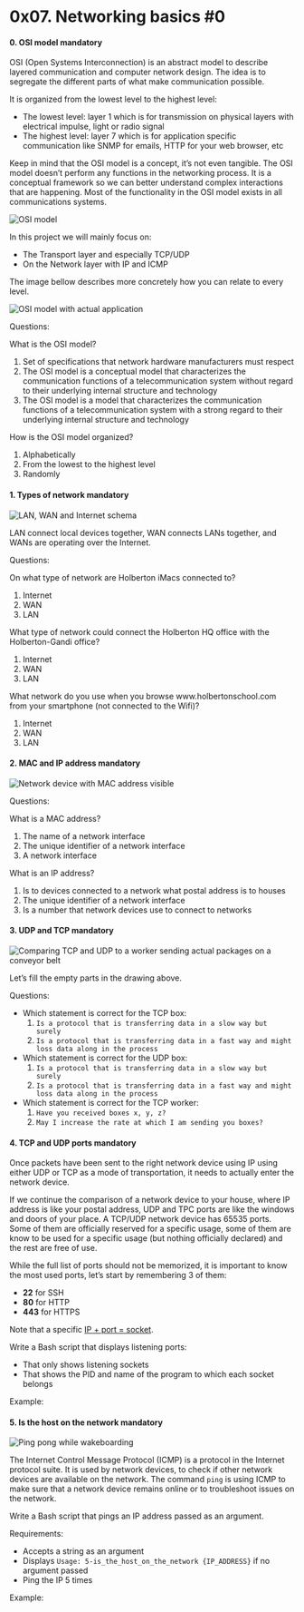 <h1 class="gap">0x07. Networking basics #0</h1>


<h4 class="task">
    0. OSI model
      <span class="alert alert-warning mandatory-optional">
        mandatory
      </span>
</h4><p>OSI (Open Systems Interconnection) is an abstract model to describe layered communication and computer network design. The idea is to segregate the different parts of what make communication possible.</p><p>It is organized from the lowest level to the highest level:</p><ul>
<li>The lowest level: layer 1 which is for transmission on physical layers with electrical impulse, light or radio signal</li>
<li>The highest level: layer 7 which is for application specific communication like SNMP for emails, HTTP for your web browser, etc</li>
</ul><p>Keep in mind that the OSI model is a concept, it’s not even tangible. The OSI model doesn’t perform any functions in the networking process.
It is a conceptual framework so we can better understand complex interactions that are happening.
Most of the functionality in the OSI model exists in all communications systems.</p><p><img alt="OSI model" src="http://i.imgur.com/YcSDAhS.png"/></p><p>In this project we will mainly focus on:</p><ul>
<li>The Transport layer and especially TCP/UDP</li>
<li>On the Network layer with IP and ICMP</li>
</ul><p>The image bellow describes more concretely how you can relate to every level.</p><p><img alt="OSI model with actual application" src="http://i.imgur.com/AJDRNea.jpg"/></p><p>Questions:</p><p>What is the OSI model?</p><ol>
<li>Set of specifications that network hardware manufacturers must respect</li>
<li>The OSI model is a conceptual model that characterizes the communication functions of a telecommunication system without regard to their underlying internal structure and technology</li>
<li>The OSI model is a model that characterizes the communication functions of a telecommunication system with a strong regard to their underlying internal structure and technology</li>
</ol><p>How is the OSI model organized?</p><ol>
<li> Alphabetically</li>
<li>From the lowest to the highest level</li>
<li>Randomly</li>
</ol>


<h4 class="task">
    1. Types of network
      <span class="alert alert-warning mandatory-optional">
        mandatory
      </span>
</h4><p><img alt="LAN, WAN and Internet schema" src="http://i.imgur.com/kbaNEA1.jpg"/></p><p>LAN connect local devices together, WAN connects LANs together, and WANs are operating over the Internet.</p><p>Questions:</p><p>On what type of network are Holberton iMacs connected to?</p><ol>
<li>Internet</li>
<li>WAN</li>
<li>LAN</li>
</ol><p>What type of network could connect the Holberton HQ office with the Holberton-Gandi office?</p><ol>
<li>Internet</li>
<li>WAN</li>
<li>LAN</li>
</ol><p>What network do you use when you browse www.holbertonschool.com from your smartphone (not connected to the Wifi)?</p><ol>
<li>Internet</li>
<li>WAN</li>
<li>LAN</li>
</ol>


<h4 class="task">
    2. MAC and IP address
      <span class="alert alert-warning mandatory-optional">
        mandatory
      </span>
</h4><p><img alt="Network device with MAC address visible" src="http://i.imgur.com/YWtKMUr.jpg"/></p><p>Questions:</p><p>What is a MAC address?</p><ol>
<li>The name of a network interface</li>
<li>The unique identifier of a network interface</li>
<li>A network interface</li>
</ol><p>What is an IP address?</p><ol>
<li>Is to devices connected to a network what postal address is to houses</li>
<li>The unique identifier of a network interface</li>
<li>Is a number that network devices use to connect to networks</li>
</ol>


<h4 class="task">
    3. UDP and TCP
      <span class="alert alert-warning mandatory-optional">
        mandatory
      </span>
</h4><p><img alt="Comparing TCP and UDP to a worker sending actual packages on a conveyor belt" src="http://i.imgur.com/bg9rSUy.jpg"/></p><p>Let’s fill the empty parts in the drawing above.</p><p>Questions:</p><ul>
<li>Which statement is correct for the TCP box:

<ol>
<li><code>Is a protocol that is transferring data in a slow way but surely</code></li>
<li><code>Is a protocol that is transferring data in a fast way and might loss data along in the process</code></li>
</ol></li>
<li>Which statement is correct for the UDP box:

<ol>
<li><code>Is a protocol that is transferring data in a slow way but surely</code></li>
<li><code>Is a protocol that is transferring data in a fast way and might loss data along in the process</code></li>
</ol></li>
<li>Which statement is correct for the TCP worker:

<ol>
<li><code>Have you received boxes x, y, z?</code></li>
<li><code>May I increase the rate at which I am sending you boxes?</code></li>
</ol></li>
</ul>


<h4 class="task">
    4. TCP and UDP ports
      <span class="alert alert-warning mandatory-optional">
        mandatory
      </span>
</h4><p>Once packets have been sent to the right network device using IP using either UDP or TCP as a mode of transportation, it needs to actually enter the network device.</p><p>If we continue the comparison of a network device to your house, where IP address is like your postal address, UDP and TPC ports are like the windows and doors of your place. A TCP/UDP network device has 65535 ports. Some of them are officially reserved for a specific usage, some of them are know to be used for a specific usage (but nothing officially declared) and the rest are free of use.</p><p>While the full list of ports should not be memorized, it is important to know the most used ports, let’s start by remembering 3 of them:</p><ul>
<li><strong>22</strong> for SSH</li>
<li><strong>80</strong> for HTTP</li>
<li><strong>443</strong> for HTTPS</li>
</ul><p>Note that a specific <a href="/rltoken/U8jImiUjsUDcRu5bEno4tA" target="_blank" title="IP + port = socket">IP + port = socket</a>.</p><p>Write a Bash script that displays listening ports:</p><ul>
<li>That only shows listening sockets</li>
<li>That shows the PID and name of the program to which each socket belongs</li>
</ul><p>Example:</p>


<h4 class="task">
    5. Is the host on the network
      <span class="alert alert-warning mandatory-optional">
        mandatory
      </span>
</h4><p><img alt="Ping pong while wakeboarding" src="https://media.giphy.com/media/uDxkJAVSU7GY8/giphy.gif"/></p><p>The Internet Control Message Protocol (ICMP) is a protocol in the Internet protocol suite. It is used by network devices, to check if other network devices are available on the network. The command <code>ping</code> is using ICMP to make sure that a network device remains online or to troubleshoot issues on the network. </p><p>Write a Bash script that pings an IP address passed as an argument.</p><p>Requirements: </p><ul>
<li>Accepts a string as an argument</li>
<li>Displays <code>Usage: 5-is_the_host_on_the_network {IP_ADDRESS}</code> if no argument passed</li>
<li>Ping the IP 5 times</li>
</ul><p>Example:</p>
